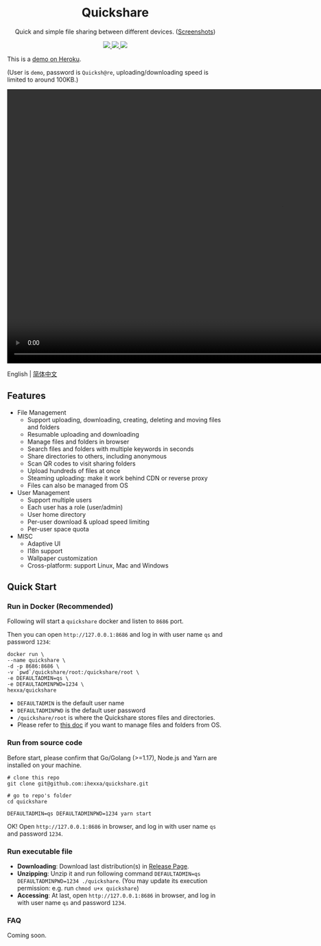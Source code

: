 <h1 align="center">
  Quickshare
</h1>
<p align="center">
  Quick and simple file sharing between different devices.
  (<a href="https://github.com/ihexxa/quickshare/blob/main/docs/screenshots.md">Screenshots</a>)
</p>
<p align="center">
  <a href="https://github.com/ihexxa/quickshare/actions">
    <img src="https://github.com/ihexxa/quickshare/workflows/quickshare-ci/badge.svg" />
  </a>
  <a href="https://goreportcard.com/report/github.com/ihexxa/quickshare">
    <img src="https://goreportcard.com/badge/github.com/ihexxa/quickshare" />
  </a>
  <a href="https://gitter.im/quickshare/Lobby?utm_source=share-link&utm_medium=link&utm_campaign=share-link">
    <img src="https://badges.gitter.im/Join%20Chat.svg" />
  </a>
<p>

This is a [demo on Heroku](https://hexxa-quickshare.herokuapp.com/).

(User is `demo`, password is `Quicksh@re`, uploading/downloading speed is limited to around 100KB.)

<video controls width="1280">
    <source src="./docs/imgs/v0.9.1/upload.webm"
            type="video/webm">
    Sorry, your browser doesn't support embedded videos.
</video>

English | [简体中文](./docs/README_zh-cn.md)

## Features

- File Management
  - Support uploading, downloading, creating, deleting and moving files and folders
  - Resumable uploading and downloading
  - Manage files and folders in browser
  - Search files and folders with multiple keywords in seconds
  - Share directories to others, including anonymous
  - Scan QR codes to visit sharing folders
  - Upload hundreds of files at once
  - Steaming uploading: make it work behind CDN or reverse proxy
  - Files can also be managed from OS
- User Management
  - Support multiple users
  - Each user has a role (user/admin)
  - User home directory
  - Per-user download & upload speed limiting
  - Per-user space quota
- MISC
  - Adaptive UI
  - I18n support
  - Wallpaper customization
  - Cross-platform: support Linux, Mac and Windows

## Quick Start

### Run in Docker (Recommended)

Following will start a `quickshare` docker and listen to `8686` port.

Then you can open `http://127.0.0.1:8686` and log in with user name `qs` and password `1234`:

```
docker run \
--name quickshare \
-d -p 8686:8686 \
-v `pwd`/quickshare/root:/quickshare/root \
-e DEFAULTADMIN=qs \
-e DEFAULTADMINPWD=1234 \
hexxa/quickshare
```

- `DEFAULTADMIN` is the default user name
- `DEFAULTADMINPWD` is the default user password
- `/quickshare/root` is where the Quickshare stores files and directories.
- Please refer to [this doc](./docs/doc.md) if you want to manage files and folders from OS.

### Run from source code

Before start, please confirm that Go/Golang (>=1.17), Node.js and Yarn are installed on your machine.

```
# clone this repo
git clone git@github.com:ihexxa/quickshare.git

# go to repo's folder
cd quickshare

DEFAULTADMIN=qs DEFAULTADMINPWD=1234 yarn start
```

OK! Open `http://127.0.0.1:8686` in browser, and log in with user name `qs` and password `1234`.

### Run executable file

- **Downloading**: Download last distribution(s) in [Release Page](https://github.com/ihexxa/quickshare/releases).
- **Unzipping**: Unzip it and run following command `DEFAULTADMIN=qs DEFAULTADMINPWD=1234 ./quickshare`. (You may update its execution permission: e.g. run `chmod u+x quickshare`)
- **Accessing**: At last, open `http://127.0.0.1:8686` in browser, and log in with user name `qs` and password `1234`.

### FAQ

Coming soon.
